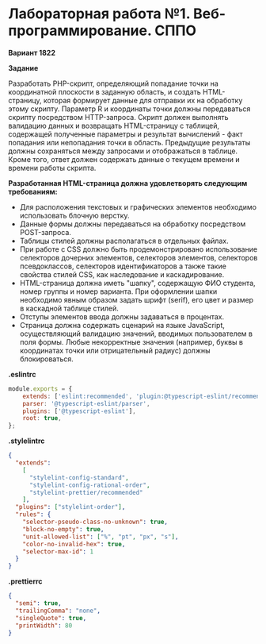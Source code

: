 # Лабораторная работа №1. Веб-программирование. СППО
**Вариант 1822**

**Задание**

Разработать PHP-скрипт, определяющий попадание точки на координатной плоскости в заданную область, и создать HTML-страницу, которая формирует данные для отправки их на обработку этому скрипту.
Параметр R и координаты точки должны передаваться скрипту посредством HTTP-запроса. Скрипт должен выполнять валидацию данных и возвращать HTML-страницу с таблицей, содержащей полученные параметры и результат вычислений - факт попадания или непопадания точки в область. Предыдущие результаты должны сохраняться между запросами и отображаться в таблице.
Кроме того, ответ должен содержать данные о текущем времени и времени работы скрипта.

**Разработанная HTML-страница должна удовлетворять следующим требованиям:**

- Для расположения текстовых и графических элементов необходимо использовать блочную верстку.
- Данные формы должны передаваться на обработку посредством POST-запроса.
- Таблицы стилей должны располагаться в отдельных файлах.
- При работе с CSS должно быть продемонстрировано использование селекторов дочерних элементов, селекторов элементов, селекторов псевдоклассов, селекторов идентификаторов а также такие свойства стилей CSS, как наследование и каскадирование.
- HTML-страница должна иметь "шапку", содержащую ФИО студента, номер группы и номер варианта. При оформлении шапки необходимо явным образом задать шрифт (serif), его цвет и размер в каскадной таблице стилей.
- Отступы элементов ввода должны задаваться в процентах.
- Страница должна содержать сценарий на языке JavaScript, осуществляющий валидацию значений, вводимых пользователем в поля формы. Любые некорректные значения (например, буквы в координатах точки или отрицательный радиус) должны блокироваться.

**.eslintrc**

```cjs
module.exports = {
    extends: ['eslint:recommended', 'plugin:@typescript-eslint/recommended', 'eslint-config-airbnb'],
    parser: '@typescript-eslint/parser',
    plugins: ['@typescript-eslint'],
    root: true,
};
```

**.stylelintrc**

```json
{
  "extends":
    [
      "stylelint-config-standard",
      "stylelint-config-rational-order",
      "stylelint-prettier/recommended"
    ],
  "plugins": ["stylelint-order"],
  "rules": {
    "selector-pseudo-class-no-unknown": true,
    "block-no-empty": true,
    "unit-allowed-list": ["%", "pt", "px", "s"],
    "color-no-invalid-hex": true,
    "selector-max-id": 1
  }
}
```

**.prettierrc**
```json
{
  "semi": true,
  "trailingComma": "none",
  "singleQuote": true,
  "printWidth": 80
}
```
